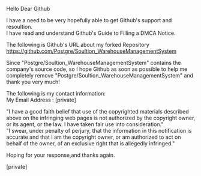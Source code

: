 Hello Dear Github

I have a need to be very hopefully able to get Github's support and resoultion.  
I have read and understand Github's Guide to Filling a DMCA Notice.

The following is Github's URL about my forked Repository  
https://github.com/Postgre/Soultion_WarehouseManagementSystem

Since "Postgre/Soultion_WarehouseManagementSystem" contains the company's source code,
so I hope Github as soon as possible to help me completely remove "Postgre/Soultion_WarehouseManagementSystem" and thank you very much!

The following is my contact information:  
My Email Address : [private]

"I have a good faith belief that use of the copyrighted materials described above on the infringing web pages is not authorized by the copyright owner, or its agent, or the law. I have taken fair use into consideration."  
"I swear, under penalty of perjury, that the information in this notification is accurate and that I am the copyright owner, or am authorized to act on behalf of the owner, of an exclusive right that is allegedly infringed."

Hoping for your response,and thanks again.

[private]
